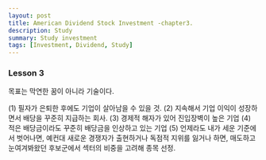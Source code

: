 ```yaml
---
layout: post
title: American Dividend Stock Investment -chapter3. 
description: Study
summary: Study investment
tags: [Investment, Dividend, Study]
---
```


### Lesson 3
목표는 막연한 꿈이 아니라 기술이다. 

(1) 필자가 은퇴한 후에도 기업이 살아남을 수 있을 것. 
(2) 지속해서 기업 이익이 성장하면서 배당을 꾸준히 지급하는 회사. 
(3) 경제적 해자가 있어 진입장벽이 높은 기업 
(4) 적은 배당금이라도 꾸준히 배당금을 인상하고 있는 기업
(5) 언제라도 내가 세운 기준에서 벗어나면, 예컨대 새로운 경쟁자가 출현하거나 독점적 지위를 잃거나 하면, 매도하고 눈여겨봐왔던 후보군에서 섹터의 비중을 고려해 종목 선정.
